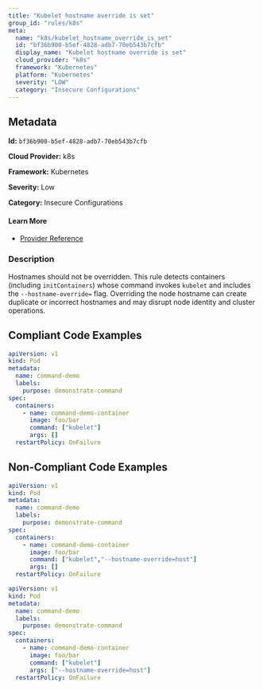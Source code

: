 ```yaml
---
title: "Kubelet hostname override is set"
group_id: "rules/k8s"
meta:
  name: "k8s/kubelet_hostname_override_is_set"
  id: "bf36b900-b5ef-4828-adb7-70eb543b7cfb"
  display_name: "Kubelet hostname override is set"
  cloud_provider: "k8s"
  framework: "Kubernetes"
  platform: "Kubernetes"
  severity: "LOW"
  category: "Insecure Configurations"
---
```

## Metadata

**Id:** `bf36b900-b5ef-4828-adb7-70eb543b7cfb`

**Cloud Provider:** k8s

**Framework:** Kubernetes

**Severity:** Low

**Category:** Insecure Configurations

#### Learn More

 - [Provider Reference](https://kubernetes.io/docs/reference/command-line-tools-reference/kubelet/)

### Description

 Hostnames should not be overridden.
This rule detects containers (including `initContainers`) whose command invokes `kubelet` and includes the `--hostname-override=` flag.
Overriding the node hostname can create duplicate or incorrect hostnames and may disrupt node identity and cluster operations.


## Compliant Code Examples
```yaml
apiVersion: v1
kind: Pod
metadata:
  name: command-demo
  labels:
    purpose: demonstrate-command
spec:
  containers:
    - name: command-demo-container
      image: foo/bar
      command: ["kubelet"]
      args: []
  restartPolicy: OnFailure

```
## Non-Compliant Code Examples
```yaml
apiVersion: v1
kind: Pod
metadata:
  name: command-demo
  labels:
    purpose: demonstrate-command
spec:
  containers:
    - name: command-demo-container
      image: foo/bar
      command: ["kubelet","--hostname-override=host"]
      args: []
  restartPolicy: OnFailure

```

```yaml
apiVersion: v1
kind: Pod
metadata:
  name: command-demo
  labels:
    purpose: demonstrate-command
spec:
  containers:
    - name: command-demo-container
      image: foo/bar
      command: ["kubelet"]
      args: ["--hostname-override=host"]
  restartPolicy: OnFailure

```